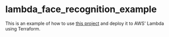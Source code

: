 # lambda_face_recognition_example
This is an example of how to use [this project](https://github.com/JonathanPorta/lambda_face_recognition_prebuilt) and deploy it to AWS' Lambda using Terraform.
